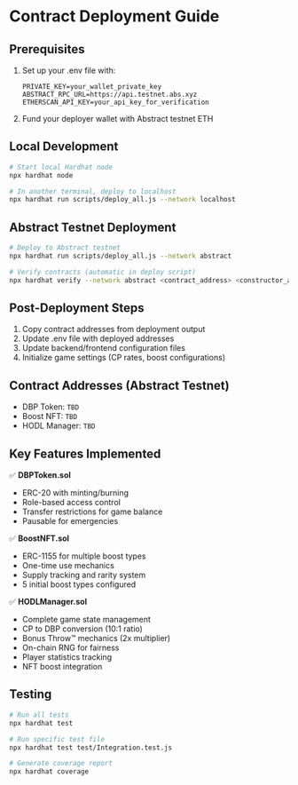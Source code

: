 # Contract Deployment Guide

## Prerequisites
1. Set up your .env file with:
   ```
   PRIVATE_KEY=your_wallet_private_key
   ABSTRACT_RPC_URL=https://api.testnet.abs.xyz
   ETHERSCAN_API_KEY=your_api_key_for_verification
   ```

2. Fund your deployer wallet with Abstract testnet ETH

## Local Development
```bash
# Start local Hardhat node
npx hardhat node

# In another terminal, deploy to localhost
npx hardhat run scripts/deploy_all.js --network localhost
```

## Abstract Testnet Deployment
```bash
# Deploy to Abstract testnet
npx hardhat run scripts/deploy_all.js --network abstract

# Verify contracts (automatic in deploy script)
npx hardhat verify --network abstract <contract_address> <constructor_args>
```

## Post-Deployment Steps
1. Copy contract addresses from deployment output
2. Update .env file with deployed addresses
3. Update backend/frontend configuration files
4. Initialize game settings (CP rates, boost configurations)

## Contract Addresses (Abstract Testnet)
- DBP Token: `TBD`
- Boost NFT: `TBD`
- HODL Manager: `TBD`

## Key Features Implemented
✅ **DBPToken.sol**
- ERC-20 with minting/burning
- Role-based access control
- Transfer restrictions for game balance
- Pausable for emergencies

✅ **BoostNFT.sol**
- ERC-1155 for multiple boost types
- One-time use mechanics
- Supply tracking and rarity system
- 5 initial boost types configured

✅ **HODLManager.sol**
- Complete game state management
- CP to DBP conversion (10:1 ratio)
- Bonus Throw™ mechanics (2x multiplier)
- On-chain RNG for fairness
- Player statistics tracking
- NFT boost integration

## Testing
```bash
# Run all tests
npx hardhat test

# Run specific test file
npx hardhat test test/Integration.test.js

# Generate coverage report
npx hardhat coverage
```
